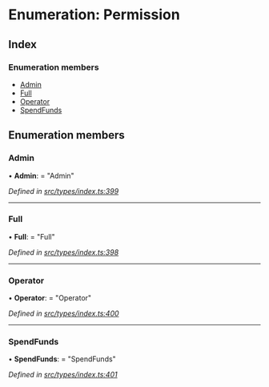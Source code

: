 # Enumeration: Permission

## Index

### Enumeration members

* [Admin](permission.md#admin)
* [Full](permission.md#full)
* [Operator](permission.md#operator)
* [SpendFunds](permission.md#spendfunds)

## Enumeration members

###  Admin

• **Admin**: = "Admin"

*Defined in [src/types/index.ts:399](https://github.com/PolymathNetwork/polymesh-sdk/blob/0fbd815/src/types/index.ts#L399)*

___

###  Full

• **Full**: = "Full"

*Defined in [src/types/index.ts:398](https://github.com/PolymathNetwork/polymesh-sdk/blob/0fbd815/src/types/index.ts#L398)*

___

###  Operator

• **Operator**: = "Operator"

*Defined in [src/types/index.ts:400](https://github.com/PolymathNetwork/polymesh-sdk/blob/0fbd815/src/types/index.ts#L400)*

___

###  SpendFunds

• **SpendFunds**: = "SpendFunds"

*Defined in [src/types/index.ts:401](https://github.com/PolymathNetwork/polymesh-sdk/blob/0fbd815/src/types/index.ts#L401)*

